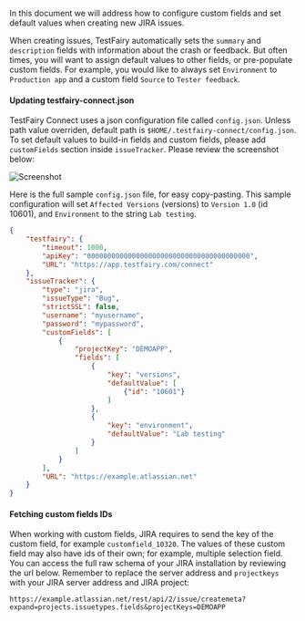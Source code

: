 
In this document we will address how to configure custom fields and set default values when creating new JIRA issues.

When creating issues, TestFairy automatically sets the `summary` and `description` fields with information about the crash or feedback. But often times, you will want to assign default values to other fields, or pre-populate custom fields. For example, you would like to always set `Environment` to `Production app` and a custom field `Source` to `Tester feedback`.

#### Updating testfairy-connect.json

TestFairy Connect uses a json configuration file called `config.json`. Unless path value overriden, default path is `$HOME/.testfairy-connect/config.json`. To set default values to build-in fields and custom fields, please add `customFields` section inside `issueTracker`. Please review the screenshot below:

![Screenshot](https://docs.testfairy.com/img/testfairy-connect/jira-custom-fields.png)

Here is the full sample `config.json` file, for easy copy-pasting. This sample configuration will set `Affected Versions` (versions) to `Version 1.0` (id 10601), and `Environment` to the string `Lab testing`.

```json
{
	"testfairy": {
		"timeout": 1000,
		"apiKey": "0000000000000000000000000000000000000000",
		"URL": "https://app.testfairy.com/connect"
	},
	"issueTracker": {
		"type": "jira",
		"issueType": "Bug",
		"strictSSL": false,
		"username": "myusername",
		"password": "mypassword",
		"customFields": [
			{
				"projectKey": "DEMOAPP",
				"fields": [
					{
						"key": "versions",
						"defaultValue": [
							{"id": "10601"}
						]
					},
					{
						"key": "environment",
						"defaultValue": "Lab testing"
					}
				]
			}
		],
		"URL": "https://example.atlassian.net"
	}
}
```


#### Fetching custom fields IDs

When working with custom fields, JIRA requires to send the key of the custom field, for example `customfield_10320`. The values of these custom field may also have ids of their own; for example, multiple selection field. You can access the full raw schema of your JIRA installation by reviewing the url below. Remember to replace the server address and `projectkeys` with your JIRA server address and JIRA project:

```
https://example.atlassian.net/rest/api/2/issue/createmeta?expand=projects.issuetypes.fields&projectKeys=DEMOAPP
```
